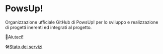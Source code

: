 # PowsUp!

Organizzazione ufficiale GitHub di PowsUp! per lo sviluppo e realizzazione di progetti inerenti ed integrati al progetto.

🐾[Aiutaci!](https://powsup.net/volunteers/)

🛠️[Stato dei servizi](https://powsup.statuspage.io/)
